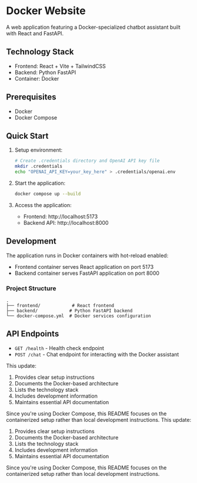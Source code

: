 # Docker Website
A web application featuring a Docker-specialized chatbot assistant built with React and FastAPI.

## Technology Stack
- Frontend: React + Vite + TailwindCSS
- Backend: Python FastAPI
- Container: Docker

## Prerequisites
- Docker
- Docker Compose

## Quick Start

1. Setup environment:
   ```sh
   # Create .credentials directory and OpenAI API key file
   mkdir .credentials
   echo "OPENAI_API_KEY=your_key_here" > .credentials/openai.env
   ```

2. Start the application:
   ```sh
   docker compose up --build
   ```

3. Access the application:
   - Frontend: http://localhost:5173
   - Backend API: http://localhost:8000

## Development

The application runs in Docker containers with hot-reload enabled:
- Frontend container serves React application on port 5173
- Backend container serves FastAPI application on port 8000

### Project Structure
```
.
├── frontend/            # React frontend
├── backend/            # Python FastAPI backend
└── docker-compose.yml  # Docker services configuration
```

## API Endpoints

- `GET /health` - Health check endpoint
- `POST /chat` - Chat endpoint for interacting with the Docker assistant

This update:
1. Provides clear setup instructions
2. Documents the Docker-based architecture
3. Lists the technology stack
4. Includes development information
5. Maintains essential API documentation

Since you're using Docker Compose, this README focuses on the containerized setup rather than local development instructions.
This update:
1. Provides clear setup instructions
2. Documents the Docker-based architecture
3. Lists the technology stack
4. Includes development information
5. Maintains essential API documentation

Since you're using Docker Compose, this README focuses on the containerized setup rather than local development instructions.